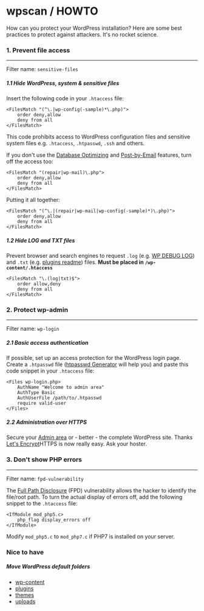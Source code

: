 # wpscan / HOWTO

How can you protect your WordPress installation? Here are some best practices to protect against attackers. It's no rocket science.


### 1. Prevent file access
----
Filter name: `sensitive-files`

##### 1.1 Hide WordPress, system & sensitive files

Insert the following code in your `.htaccess` file:

```apacheconf
<FilesMatch "(^\.|wp-config(-sample)*\.php)">
    order deny,allow
    deny from all
</FilesMatch>
```

This code prohibits access to WordPress configuration files and sensitive system files e.g. `.htaccess`, `.htpasswd`, `.ssh` and others.

If you don't use the [Database Optimizing](https://codex.wordpress.org/Editing_wp-config.php#Automatic_Database_Optimizing) and [Post-by-Email](https://codex.wordpress.org/Post_to_your_blog_using_email) features, turn off the access too:

```apacheconf
<FilesMatch "(repair|wp-mail)\.php">
    order deny,allow
    deny from all
</FilesMatch>
```

Putting it all together:

```apacheconf
<FilesMatch "(^\.|(repair|wp-mail|wp-config(-sample)*)\.php)">
    order deny,allow
    deny from all
</FilesMatch>
```


##### 1.2 Hide LOG and TXT files

Prevent browser and search engines to request `.log` (e.g. [WP DEBUG LOG](https://codex.wordpress.org/Debugging_in_WordPress#WP_DEBUG_LOG)) and `.txt` (e.g. [plugins readme](https://wordpress.org/plugins/about/readme.txt)) files. **Must be placed in `/wp-content/.htaccess`**

```apacheconf
<FilesMatch "\.(log|txt)$">
    order allow,deny
    deny from all
</FilesMatch>
```


### 2. Protect wp-admin
-----
Filter name: `wp-login`

##### 2.1 Basic access authentication

If possible, set up an access protection for the WordPress login page. Create a `.htpasswd` file ([htpasswd Generator](http://www.htaccesstools.com/htpasswd-generator/) will help you) and paste this code snippet in your `.htaccess` file:

```apacheconf
<Files wp-login.php>
    AuthName "Welcome to admin area"
    AuthType Basic
    AuthUserFile /path/to/.htpasswd
    require valid-user
</Files>
```

##### 2.2 Administration over HTTPS

Secure your [Admin area](https://codex.wordpress.org/Administration_Over_SSL) or - better - the complete WordPress site. Thanks [Let's Encrypt](https://letsencrypt.org)HTTPS is now really easy. Ask your hoster.


### 3. Don't show PHP errors
-----
Filter name: `fpd-vulnerability`

The [Full Path Disclosure](https://www.owasp.org/index.php/Full_Path_Disclosure) (FPD) vulnerability allows the hacker to identify the file/root path. To turn the actual display of errors off, add the following snippet to the `.htaccess` file:

```apacheconf
<IfModule mod_php5.c>
    php_flag display_errors off
</IfModule>
```

Modify `mod_php5.c` to `mod_php7.c` if PHP7 is installed on your server.


### Nice to have

##### Move WordPress default folders

* [wp-content](https://codex.wordpress.org/Editing_wp-config.php#Moving_wp-content_folder)
* [plugins](https://codex.wordpress.org/Editing_wp-config.php#Moving_plugin_folder)
* [themes](https://codex.wordpress.org/Editing_wp-config.php#Moving_themes_folder)
* [uploads](https://codex.wordpress.org/Editing_wp-config.php#Moving_uploads_folder)
